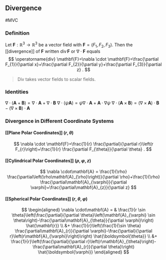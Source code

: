 ## Divergence
#MVC 
### Definition
Let $\mathbf{F}: \mathbb{R}^{3} \rightarrow \mathbb{R}^{3}$ be a vector field with $\mathbf{F}=\left(F_{1}, F_{2}, F_{3}\right) .$ Then the [[divergence]] of $\mathbf{F}$ written $\operatorname{div} \mathbf{F}$ or $\nabla \cdot \mathbf{F}$ equals
$$
\operatorname{div} \mathbf{F}=\nabla \cdot \mathbf{F}=\frac{\partial F_{1}}{\partial x}+\frac{\partial F_{2}}{\partial y}+\frac{\partial F_{3}}{\partial z} .
$$
> Div takes vector fields to scalar fields.

### Identities
$\nabla \cdot(\mathbf{A}+\mathbf{B})=\nabla \cdot \mathbf{A}+\nabla \cdot \mathbf{B}$
$\nabla \cdot(\psi \mathbf{A})=\psi \nabla \cdot \mathbf{A}+\mathbf{A} \cdot \nabla \psi$
$\nabla \cdot(\mathbf{A} \times \mathbf{B})=(\nabla \times \mathbf{A}) \cdot \mathbf{B}-(\nabla \times \mathbf{B}) \cdot \mathbf{A}$

### Divergence in Different Coordinate Systems
#### [[Plane Polar Coordinates]] $(r,\theta)$
$$
\nabla \cdot \mathbf{F}=\frac{1}{r} \frac{\partial}{\partial r}\left(r F_{r}\right)+\frac{1}{r} \frac{\partial F_{\theta}}{\partial \theta} .
$$
#### [[Cylindrical Polar Coordinates]] $(\rho,\varphi,z)$

$$
\nabla \cdot\mathbf{A} =
\frac{1}{\rho} \frac{\partial\left(\rho\mathbf{A}_{\rho}\right)}{\partial \rho}+\frac{1}{\rho} \frac{\partial\mathbf{A}_{\varphi}}{\partial \varphi}+\frac{\partial\mathbf{A}_{z}}{\partial z}
$$
#### [[Spherical Polar Coordinates]] $(r,\theta,\varphi)$ 
$$
\begin{aligned}
\nabla \cdot\mathbf{A} = & \frac{1}{r \sin \theta}\left(\frac{\partial}{\partial \theta}\left(\mathbf{A}_{\varphi} \sin \theta\right)-\frac{\partial\mathbf{A}_{\theta}}{\partial \varphi}\right) \hat{\mathbf{r}} \\
&+  \frac{1}{r}\left(\frac{1}{\sin \theta} \frac{\partial\mathbf{A}_{r}}{\partial \varphi}-\frac{\partial}{\partial r}\left(r\mathbf{A}_{\varphi}\right)\right) \hat{\boldsymbol{\theta}} \\
&+  \frac{1}{r}\left(\frac{\partial}{\partial r}\left(r\mathbf{A}_{\theta}\right)-\frac{\partial\mathbf{A}_{r}}{\partial \theta}\right) \hat{\boldsymbol{\varphi}}
\end{aligned}
$$
